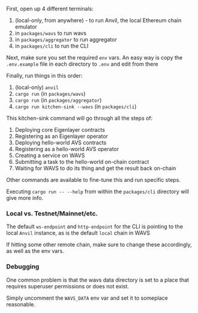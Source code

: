 First, open up 4 different terminals:

1. (local-only, from anywhere) - to run Anvil, the local Ethereum chain emulator 
2. in `packages/wavs` to run wavs
3. in `packages/aggregator` to run aggregator
4. in `packages/cli` to run the CLI

Next, make sure you set the required `env` vars. An easy way is copy the `.env.example` file in each directory to `.env` and edit from there

Finally, run things in this order:

1. (local-only) `anvil`
2. `cargo run` (in `packages/wavs`)
3. `cargo run` (in `packages/aggregator`)
4. `cargo run kitchen-sink --wavs` (in `packages/cli`)

This kitchen-sink command will go through all the steps of:

1. Deploying core Eigenlayer contracts
2. Registering as an Eigenlayer operator
3. Deploying hello-world AVS contracts
4. Registering as a hello-world AVS operator
5. Creating a service on WAVS
6. Submitting a task to the hello-world on-chain contract
7. Waiting for WAVS to do its thing and get the result back on-chain

Other commands are available to fine-tune this and run specific steps.

Executing `cargo run -- --help` from within the `packages/cli` directory will give more info.

### Local vs. Testnet/Mainnet/etc.

The default `ws-endpoint` and `http-endpoint` for the CLI is pointing to the local `Anvil` instance, as is the default `local` chain in WAVS

If hitting some other remote chain, make sure to change these accordingly, as well as the env vars. 

### Debugging

One common problem is that the wavs data directory is set to a place that requires superuser permissions or does not exist.

Simply uncomment the `WAVS_DATA` env var and set it to someplace reasonable.

